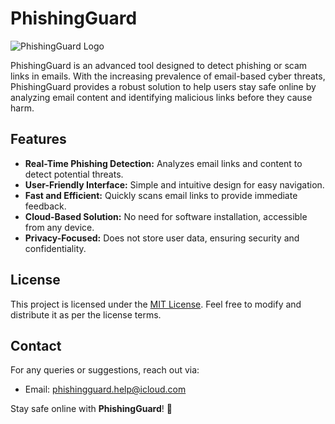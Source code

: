 # PhishingGuard

![PhishingGuard Logo](https://soft-speculoos-81d235.netlify.app/favicon.ico) 

PhishingGuard is an advanced tool designed to detect phishing or scam links in emails. With the increasing prevalence of email-based cyber threats, PhishingGuard provides a robust solution to help users stay safe online by analyzing email content and identifying malicious links before they cause harm.

## Features
- **Real-Time Phishing Detection:** Analyzes email links and content to detect potential threats.
- **User-Friendly Interface:** Simple and intuitive design for easy navigation.
- **Fast and Efficient:** Quickly scans email links to provide immediate feedback.
- **Cloud-Based Solution:** No need for software installation, accessible from any device.
- **Privacy-Focused:** Does not store user data, ensuring security and confidentiality.

## License
This project is licensed under the [MIT License](LICENSE). Feel free to modify and distribute it as per the license terms.

## Contact
For any queries or suggestions, reach out via:
- Email: phishingguard.help@icloud.com

  

Stay safe online with **PhishingGuard**! 🚀

